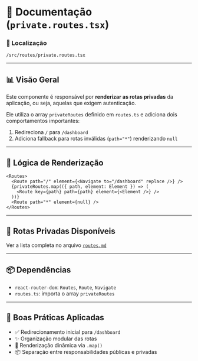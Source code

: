 # 📁 Documentação (`private.routes.tsx`)

### 📁 Localização

`/src/routes/private.routes.tsx`

---

## 📊 Visão Geral

Este componente é responsável por **renderizar as rotas privadas** da aplicação, ou seja, aquelas que exigem autenticação.

Ele utiliza o array `privateRoutes` definido em `routes.ts` e adiciona dois comportamentos importantes:

1. Redireciona `/` para `/dashboard`
2. Adiciona fallback para rotas inválidas (`path="*"`) renderizando `null`

---

## 🔁 Lógica de Renderização

```tsx
<Routes>
  <Route path="/" element={<Navigate to="/dashboard" replace />} />
  {privateRoutes.map(({ path, element: Element }) => (
    <Route key={path} path={path} element={<Element />} />
  ))}
  <Route path="*" element={null} />
</Routes>
```

---

## 🔐 Rotas Privadas Disponíveis

Ver a lista completa no arquivo [`routes.md`](./routes.md)

---

## 📦 Dependências

- `react-router-dom`: `Routes`, `Route`, `Navigate`
- `routes.ts`: importa o array `privateRoutes`

---

## 🧠 Boas Práticas Aplicadas

- ✅ Redirecionamento inicial para `/dashboard`
- ✨ Organização modular das rotas
- 🔁 Renderização dinâmica via `.map()`
- 📦 Separação entre responsabilidades públicas e privadas
